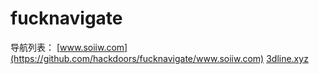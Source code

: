 # fucknavigate
导航列表：
[www.soiiw.com](https://github.com/hackdoors/fucknavigate/www.soiiw.com)
[3dline.xyz](https://github.com/hackdoors/fucknavigate/3dline.xyz)
